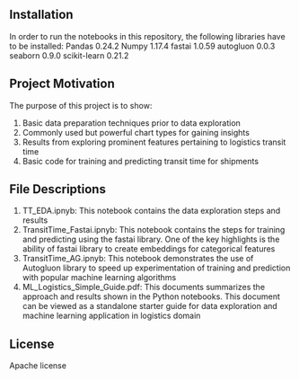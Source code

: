 ## Installation ##
In order to run the notebooks in this repository, the following libraries have to be installed:
Pandas 0.24.2
Numpy 1.17.4
fastai 1.0.59
autogluon 0.0.3
seaborn 0.9.0
scikit-learn 0.21.2

## Project Motivation ##
The purpose of this project is to show:
1) Basic data preparation techniques prior to data exploration
2) Commonly used but powerful chart types for gaining insights
3) Results from exploring prominent features pertaining to logistics transit time
4) Basic code for training and predicting transit time for shipments

## File Descriptions ##
1) TT_EDA.ipnyb: This notebook contains the data exploration steps and results
2) TransitTime_Fastai.ipnyb: This notebook contains the steps for training and predicting using the fastai library. One of the key highlights is the ability of fastai library to create embeddings for categorical features
3) TransitTime_AG.ipnyb: This notebook demonstrates the use of Autogluon library to speed up experimentation of training and prediction with popular machine learning algorithms
4) ML_Logistics_Simple_Guide.pdf: This documents summarizes the approach and results shown in the Python notebooks. This document can be viewed as a standalone starter guide for data exploration and machine learning application in logistics domain

## License ##
Apache license
